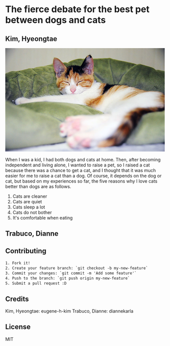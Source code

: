 # The fierce debate for the best pet between dogs and cats

## Kim, Hyeongtae

![Cat_Ruby](/images/cat_01.jpg)

When I was a kid, I had both dogs and cats at home. Then, after becoming independent and living alone, I wanted to raise a pet, so I raised a cat because there was a chance to get a cat, and I thought that it was much easier for me to raise a cat than a dog. Of course, it depends on the dog or cat, but based on my experiences so far, the five reasons why I love cats better than dogs are as follows.

  1. Cats are cleaner
  2. Cats are quiet
  3. Cats sleep a lot
  4. Cats do not bother
  5. It's comfortable when eating



## Trabuco, Dianne







## Contributing

	1. Fork it!
	2. Create your feature branch: `git checkout -b my-new-feature`
	3. Commit your changes: `git commit -m 'Add some feature'`
	4. Push to the branch: `git push origin my-new-feature`
	5. Submit a pull request :D

## Credits

Kim, Hyeongtae: eugene-h-kim
Trabuco, Dianne: diannekarla

## License
MIT
